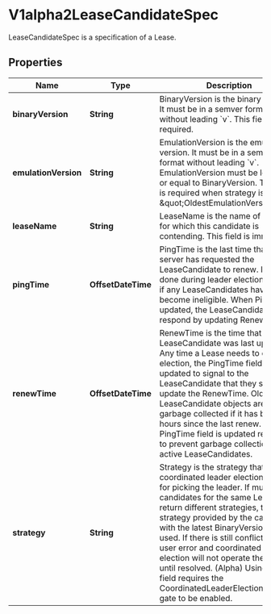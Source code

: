 

# V1alpha2LeaseCandidateSpec

LeaseCandidateSpec is a specification of a Lease.

## Properties

| Name | Type | Description | Notes |
|------------ | ------------- | ------------- | -------------|
|**binaryVersion** | **String** | BinaryVersion is the binary version. It must be in a semver format without leading &#x60;v&#x60;. This field is required. |  |
|**emulationVersion** | **String** | EmulationVersion is the emulation version. It must be in a semver format without leading &#x60;v&#x60;. EmulationVersion must be less than or equal to BinaryVersion. This field is required when strategy is \&quot;OldestEmulationVersion\&quot; |  [optional] |
|**leaseName** | **String** | LeaseName is the name of the lease for which this candidate is contending. This field is immutable. |  |
|**pingTime** | **OffsetDateTime** | PingTime is the last time that the server has requested the LeaseCandidate to renew. It is only done during leader election to check if any LeaseCandidates have become ineligible. When PingTime is updated, the LeaseCandidate will respond by updating RenewTime. |  [optional] |
|**renewTime** | **OffsetDateTime** | RenewTime is the time that the LeaseCandidate was last updated. Any time a Lease needs to do leader election, the PingTime field is updated to signal to the LeaseCandidate that they should update the RenewTime. Old LeaseCandidate objects are also garbage collected if it has been hours since the last renew. The PingTime field is updated regularly to prevent garbage collection for still active LeaseCandidates. |  [optional] |
|**strategy** | **String** | Strategy is the strategy that coordinated leader election will use for picking the leader. If multiple candidates for the same Lease return different strategies, the strategy provided by the candidate with the latest BinaryVersion will be used. If there is still conflict, this is a user error and coordinated leader election will not operate the Lease until resolved. (Alpha) Using this field requires the CoordinatedLeaderElection feature gate to be enabled. |  |



